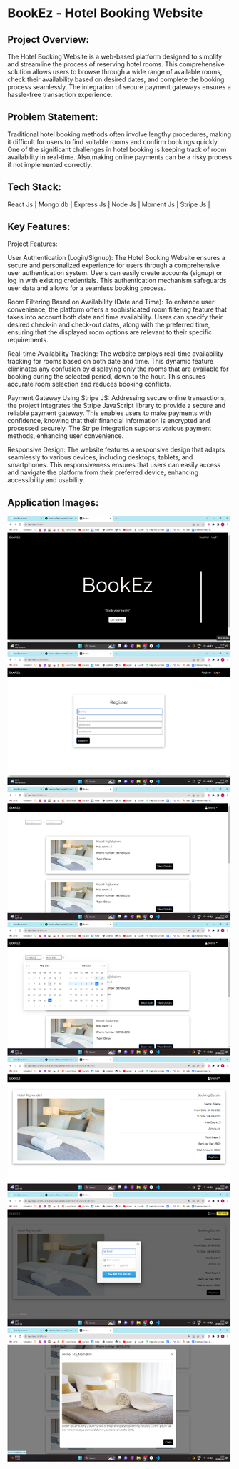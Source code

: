 # BookEz - Hotel Booking Website

## Project Overview:
The Hotel Booking Website is a web-based platform designed to simplify and streamline the process of reserving hotel rooms. 
This comprehensive solution allows users to browse through a wide range of available rooms, 
check their availability based on desired dates, and complete the booking process seamlessly. 
The integration of secure payment gateways ensures a hassle-free transaction experience.



## Problem Statement:
Traditional hotel booking methods often involve lengthy procedures, making it difficult for users to find suitable rooms and confirm bookings quickly.
One of the significant challenges in hotel booking is keeping track of room availability in real-time.
Also,making online payments can be a risky process if not implemented correctly. 


## Tech Stack:
React Js | 
Mongo db | 
Express Js | 
Node Js |
Moment Js | 
Stripe Js | 


## Key Features:

Project Features:

User Authentication (Login/Signup): 
The Hotel Booking Website ensures a secure and personalized experience for users through a comprehensive user authentication system. 
Users can easily create accounts (signup) or log in with existing credentials. 
This authentication mechanism safeguards user data and allows for a seamless booking process.

Room Filtering Based on Availability (Date and Time): 
To enhance user convenience, the platform offers a sophisticated room filtering feature that takes into account both date and time availability. 
Users can specify their desired check-in and check-out dates, along with the preferred time, 
ensuring that the displayed room options are relevant to their specific requirements.

Real-time Availability Tracking: 
The website employs real-time availability tracking for rooms based on both date and time.
This dynamic feature eliminates any confusion by displaying only the rooms that are available for booking during the selected period, down to the hour. 
This ensures accurate room selection and reduces booking conflicts.

Payment Gateway Using Stripe JS: 
Addressing secure online transactions, the project integrates the Stripe JavaScript library to provide a secure and reliable payment gateway.
This enables users to make payments with confidence, knowing that their financial information is encrypted and processed securely. 
The Stripe integration supports various payment methods, enhancing user convenience.

Responsive Design: 
The website features a responsive design that adapts seamlessly to various devices, including desktops, tablets, and smartphones. 
This responsiveness ensures that users can easily access and navigate the platform from their preferred device, enhancing accessibility and usability.

## Application Images:

<img src="images/Screenshot (178).png" width="500" height="300">   <img src="images/Screenshot (179).png" width="500" height="300"> 
<img src="images/Screenshot (180).png" width="500" height="300">   <img src="images/Screenshot (181).png" width="500" height="300"> 
<img src="images/Screenshot (182).png" width="500" height="300">   <img src="images/Screenshot (183).png" width="500" height="300"> 
<img src="images/Screenshot (184).png" width="500" height="300">   

